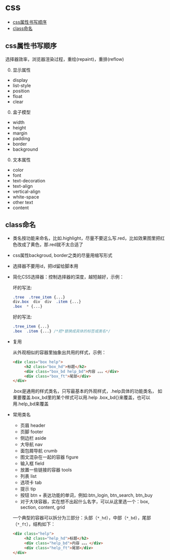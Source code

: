 # css

- [css属性书写顺序](#css属性书写顺序)
- [class命名](#class命名)

## css属性书写顺序

选择器效率，浏览器渲染过程，重绘(repaint)，重排(reflow)

0. 显示属性

  - display 
  - list-style 
  - position 
  - float 
  - clear 

0. 盒子模型

  - width 
  - height 
  - margin 
  - padding 
  - border 
  - background 

0. 文本属性

  - color 
  - font 
  - text-decoration 
  - text-align 
  - vertical-align 
  - white-space 
  - other text 
  - content

## class命名

- 类名按功能来命名，比如.highlight，尽量不要这么写.red，比如效果图里把红色改成了黄色，那.red就不太合适了

- css属性backgroud, border之类的尽量用缩写形式 

- 选择器不要用id，把id留给脚本用

- 简化CSS选择器：控制选择器的深度，越短越好，示例：

  坏的写法:
  
  ```css
  .tree  .tree_item {...}
  div.box  div  div  .item {...}
  .box  * {...}
  ```
  
  
  好的写法:
  
  ```css
  .tree_item {...}
  .box  .item {...} /*把*替换成具体的标签或类名*/
  ```

- 复用

  从外观相似的容器里抽象出共用的样式，示例：

  ```html
  <div class="box help">
       <h2 class="box_hd">标题</h2>
       <div class="box_bd help_bd">内容 。。。</div>
       <div class="box_ft">尾部</div>
  </div>
  ```
  
  .box是通用的样式类名，只写最基本的外观样式，.help具体的功能类名，
  如果要覆盖.box_bd里的某个样式可以用.help .box_bd{}来覆盖，也可以用.help_bd来覆盖
  
- 常用类名

  - 页眉  header
  - 页脚  footer
  - 侧边栏 aside
  - 大导航 nav
  - 面包屑导航 crumb
  - 图文混杂在一起的容器  figure
  - 输入框 field
  - 放置一些链接的容器 tools
  - 列表  list
  - 选项卡 tab
  - 提示  tip
  - 按钮  btn + 表达功能的单词，例如:btn_login, btn_search, btn_buy
  - 对于大块容器，实在想不出起什么名字，可以从这里选一个：box, section, content, grid
  
  一个典型的容器可以拆分为三部分：头部（`*_hd`），中部（`*_bd`），尾部（`*_ft`），结构如下：

  ```html
  <div class="help">
       <h2 class="help_hd">标题</h2>
       <div class="help_bd">内容 。。。</div>
       <div class="help_ft">尾部</div>
  </div>
  ```
  
